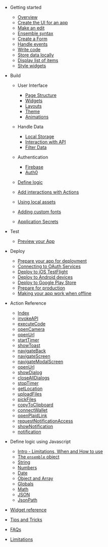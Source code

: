 - Getting started

  - [Overview](getting-started/home)
  - [Create the UI for an app](./getting-started/1-create-app)
  - [Make an edit](./getting-started/2-edit)
  - [Ensemble syntax](./getting-started/3-ensemble-syntax)
  - [Create a Form](./getting-started/4-form)
  - [Handle events](./getting-started/5-actions)
  - [Write code](./getting-started/6-code)
  - [Store data locally](./getting-started/7-storage)
  - [Display list of items](./getting-started/8-item-template)
  - [Style widgets](./getting-started/9-styling)

- Build

  - User Interface

    - [Page Structure](build/user-interface/1-page-structure)
    - [Widgets](build/user-interface/2-widgets)
    - [Layouts](build/user-interface/3-layouts)
    - [Theme](build/user-interface/4-theme)
    - [Animations](build/extend/3-animations)

  - Handle Data

    - [Local Storage](build/handle-data/local-storage/1-local-storage)
    - [Interaction with API](build/handle-data/item-template/1-interaction-with-api)
    - [Filter Data](build/handle-data/item-template/2-filter-data)

  - Authentication

    - [Firebase](build/authentication/firebase)
    - [Auth0](build/authentication/auth0)

  - [Define logic](javascript-reference/README)
  - [Add interactions with Actions](build/make-it-interactive/actions-and-events/directory)
  - [Using local assets](build/local-assets)
  - [Adding custom fonts](build/custom-fonts)
  - [Application Secrets](build/secrets)

- Test

  - [Preview your App](test/1-preview-app)

- Deploy

  - [Prepare your app for deployment](deploy/1-prepare-app)
  - [Connecting to OAuth Services](deploy/2-oauth-services)
  - [Deploy to iOS TestFlight](deploy/3-ios-appstore)
  - [Deploy to Android devices](deploy/4-android-device)
  - [Deploy to Google Play Store](deploy/5-android-play-store)
  - [Prepare for production](deploy/6-prepare-for-production)
  - [Making your app work when offline](deploy/7-offline-mode)

- Action Reference

  - [Index](/actions-and-events/directory)
  - [invokeAPI](/actions-and-events/1-invokeAPI)
  - [executeCode](/actions-and-events/2-executeCode)
  - [openCamera](/actions-and-events/3-openCamera)
  - [openUrl](/actions-and-events/4-openUrl)
  - [startTimer](/actions-and-events/5-startTimer)
  - [showToast](/actions-and-events/6-showToast)
  - [navigateBack](/actions-and-events/7-navigateBack)
  - [navigateScreen](/actions-and-events/8-navigateScreen)
  - [navigateModalScreen](/actions-and-events/9-navigateModalScreen)
  - [openUrl](/actions-and-events/10-openUrl)
  - [showDialog](/actions-and-events/11-showDialog)
  - [closeAllDialogs](/actions-and-events/12-closeAllDialogs)
  - [stopTimer](/actions-and-events/13-stopTimer)
  - [getLocation](/actions-and-events/14-getLocation)
  - [uploadFiles](/actions-and-events/15-uploadFiles)
  - [pickFiles](/actions-and-events/16-pickFiles)
  - [copyToClipboard](/actions-and-events/17-copyToClipboard)
  - [connectWallet](/actions-and-events/18-connectWallet)
  - [openPlaidLink](/actions-and-events/21-openPlaidLink)
  - [requestNotificationAccess](/actions-and-events/19-requestNotificationAccess)
  - [showNotification](/actions-and-events/20-showNotification)
  - [notification](/actions-and-events/21-notification)

- Define logic using Javascript

  - [Intro - Limitations, When and How to use](javascript-reference/README)
  - [The `ensemble` object](javascript-reference/Ensemble)
  - [String](javascript-reference/String)
  - [Numbers](javascript-reference/Numbers)
  - [Date](javascript-reference/Date)
  - [Object and Array](javascript-reference/MapAndArray)
  - [Globals](javascript-reference/Global)
  - [Math](javascript-reference/Math)
  - [JSON](javascript-reference/JSON)
  - [JsonPath](javascript-reference/JsonPath)

- [Widget reference](widget-reference/directory)
- [Tips and Tricks](tips-and-tricks/directory)

<!-- * [Exercises](./exercises/index)
  * [Prerequisite](./exercises/0-prerequisite)
  * [Update the title](./exercises/1-update-app-title)
  * [Add a header](./exercises/2-add-header)
  * [Add location field](./exercises/3-add-location-field)
  * [Display task locations](./exercises/4-display-task-locations)
  * [Final code](./exercises/final-code) -->

- [FAQs](./faq)

- [Limitations](./limitations)
